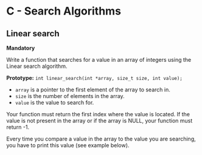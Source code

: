 # C - Search Algorithms

## Linear search

**Mandatory**

Write a function that searches for a value in an array of integers using the Linear search algorithm.

**Prototype:** `int linear_search(int *array, size_t size, int value);`

- `array` is a pointer to the first element of the array to search in.
- `size` is the number of elements in the array.
- `value` is the value to search for.

Your function must return the first index where the value is located. If the value is not present in the array or if the array is NULL, your function must return -1.

Every time you compare a value in the array to the value you are searching, you have to print this value (see example below).

